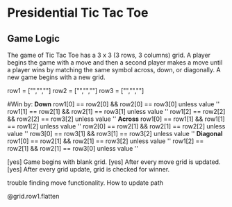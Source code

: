 # Presidential Tic Tac Toe

## Game Logic

The game of Tic Tac Toe has a 3 x 3 (3 rows, 3 columns) grid. A player begins the game with a move and then a second player makes a move until a player wins by matching the same symbol across, down, or diagonally. A new game begins with a new grid.

row1 = ["","",""]
row2 = ["","",""]
row3 = ["","",""]

#Win by:
  **Down**
  row1[0] == row2[0] && row2[0] == row3[0] unless value ''
  row1[1] == row2[1] && row2[1] == row3[1] unless value ''
  row1[2] == row2[2] && row2[2] == row3[2] unless value ''
  **Across**
  row1[0] == row1[1] && row1[1] == row1[2] unless value ''
  row2[0] == row2[1] && row2[1] == row2[2] unless value ''
  row3[0] == row3[1] && row3[1] == row3[2] unless value ''
  **Diagonal**
  row1[0] == row2[1] && row2[1] == row3[2] unless value ''
  row1[2] == row2[1] && row2[1] == row3[0] unless value ''

[yes] Game begins with blank grid.
[yes] After every move grid is updated.
[yes] After every grid update, grid is checked for winner.

trouble finding move functionality. How to update path

@grid.row1.flatten
